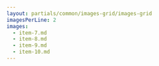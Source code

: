 ```yaml
---
layout: partials/common/images-grid/images-grid
imagesPerLine: 2
images:
  - item-7.md
  - item-8.md
  - item-9.md
  - item-10.md
---
```

